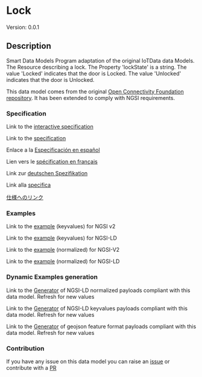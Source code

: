 # Lock
Version: 0.0.1

## Description 

Smart Data Models Program adaptation of the original IoTData data Models. The Resource describing a lock. The Property 'lockState' is a string. The value 'Locked' indicates that the door is Locked. The value 'Unlocked' indicates that the door is Unlocked.

This data model comes from the original [Open Connectivity Foundation repository](https://github.com/openconnectivityfoundation/IoTDataModels). It has been extended to comply with NGSI requirements.
### Specification

Link to the [interactive specification](https://swagger.lab.fiware.org/?url=https://smart-data-models.github.io/dataModel.OCF/Lock/swagger.yaml)

Link to the [specification](https://github.com/smart-data-models/dataModel.OCF/blob/master/Lock/doc/spec.md)

Enlace a la [Especificación en español](https://github.com/smart-data-models/dataModel.OCF/blob/master/Lock/doc/spec_ES.md)

Lien vers le [spécification en français](https://github.com/smart-data-models/dataModel.OCF/blob/master/Lock/doc/spec_FR.md)

Link zur [deutschen Spezifikation](https://github.com/smart-data-models/dataModel.OCF/blob/master/Lock/doc/spec_DE.md)

Link alla [specifica](https://github.com/smart-data-models/dataModel.OCF/blob/master/Lock/doc/spec_IT.md)

[仕様へのリンク](https://github.com/smart-data-models/dataModel.OCF/blob/master/Lock/doc/spec_JA.md)
### Examples

Link to the [example](https://smart-data-models.github.io/dataModel.OCF/Lock/examples/example.json) (keyvalues) for NGSI v2

Link to the [example](https://smart-data-models.github.io/dataModel.OCF/Lock/examples/example.jsonld) (keyvalues) for NGSI-LD

Link to the [example](https://smart-data-models.github.io/dataModel.OCF/Lock/examples/example-normalized.json) (normalized) for NGSI-V2

Link to the [example](https://smart-data-models.github.io/dataModel.OCF/Lock/examples/example-normalized.jsonld) (normalized) for NGSI-LD
### Dynamic Examples generation

Link to the [Generator](https://smartdatamodels.org/extra/ngsi-ld_generator.php?schemaUrl=https://raw.githubusercontent.com/smart-data-models/dataModel.OCF/master/Lock/schema.json&email=info@smartdatamodels.org) of NGSI-LD normalized payloads compliant with this data model. Refresh for new values

Link to the [Generator](https://smartdatamodels.org/extra/ngsi-ld_generator_keyvalues.php?schemaUrl=https://raw.githubusercontent.com/smart-data-models/dataModel.OCF/master/Lock/schema.json&email=info@smartdatamodels.org) of NGSI-LD keyvalues payloads compliant with this data model. Refresh for new values

Link to the [Generator](https://smartdatamodels.org/extra/geojson_features_generator.php?schemaUrl=https://raw.githubusercontent.com/smart-data-models/dataModel.OCF/master/Lock/schema.json&email=info@smartdatamodels.org) of geojson feature format payloads compliant with this data model. Refresh for new values
### Contribution

 If you have any issue on this data model you can raise an [issue](https://github.com/smart-data-models/dataModel.OCF/issues)  or contribute with a [PR](https://github.com/smart-data-models/dataModel.OCF/pulls)